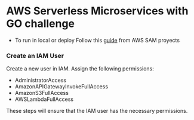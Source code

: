 # AWS Serverless Microservices with GO challenge


- To run in local or deploy Follow this [guide](./src/microservices/README.md) from AWS SAM proyects

### Create an IAM User

Create a new user in IAM.
Assign the following permissions:
- AdministratorAccess
- AmazonAPIGatewayInvokeFullAccess
- AmazonS3FullAccess
- AWSLambdaFullAccess

These steps will ensure that the IAM user has the necessary permissions.
